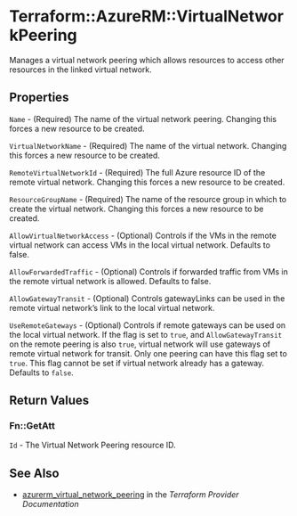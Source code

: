 # Terraform::AzureRM::VirtualNetworkPeering

Manages a virtual network peering which allows resources to access other
resources in the linked virtual network.

## Properties

`Name` - (Required) The name of the virtual network peering. Changing this forces a new resource to be created.

`VirtualNetworkName` - (Required) The name of the virtual network. Changing this forces a new resource to be created.

`RemoteVirtualNetworkId` - (Required) The full Azure resource ID of the remote virtual network.  Changing this forces a new resource to be created.

`ResourceGroupName` - (Required) The name of the resource group in which to create the virtual network. Changing this forces a new resource to be created.

`AllowVirtualNetworkAccess` - (Optional) Controls if the VMs in the remote virtual network can access VMs in the local virtual network. Defaults to false.

`AllowForwardedTraffic` - (Optional) Controls if forwarded traffic from  VMs in the remote virtual network is allowed. Defaults to false.

`AllowGatewayTransit` - (Optional) Controls gatewayLinks can be used in the remote virtual network’s link to the local virtual network.

`UseRemoteGateways` - (Optional) Controls if remote gateways can be used on the local virtual network. If the flag is set to `true`, and `AllowGatewayTransit` on the remote peering is also `true`, virtual network will use gateways of remote virtual network for transit. Only one peering can have this flag set to `true`. This flag cannot be set if virtual network already has a gateway. Defaults to `false`.


## Return Values

### Fn::GetAtt

`Id` - The Virtual Network Peering resource ID.

## See Also

* [azurerm_virtual_network_peering](https://www.terraform.io/docs/providers/azurerm/r/virtual_network_peering.html) in the _Terraform Provider Documentation_